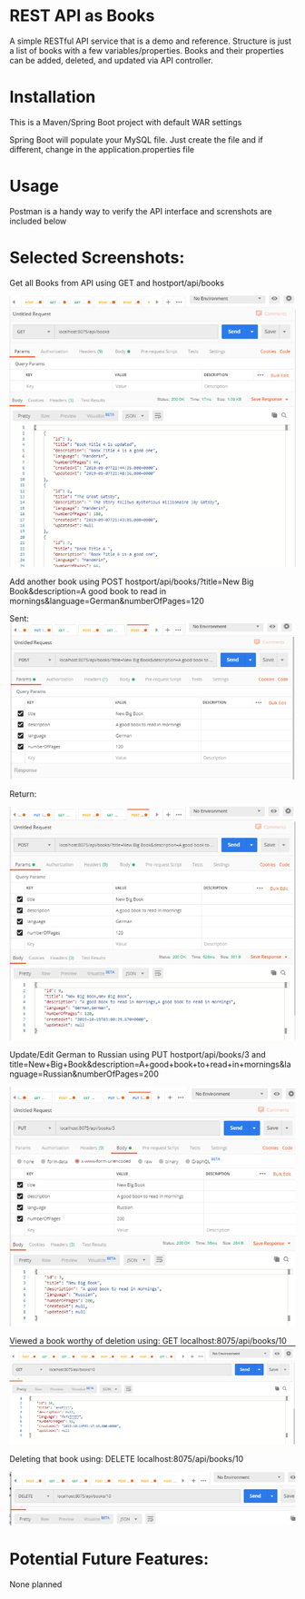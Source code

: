# REST API as Books

A simple RESTful API service that is a demo and reference.  Structure is just a list of books with a few variables/properties.  Books and their properties can be added, deleted, and updated via API controller.

# Installation
This is a Maven/Spring Boot project with default WAR settings

Spring Boot will populate your MySQL file.  Just create the file and if different, change in the application.properties file


[comment]: # (mvn spring-boot:run)


# Usage

Postman is a handy way to verify the API interface and screnshots are included below 

# Selected Screenshots:
Get all Books from API using GET and hostport/api/books

![Image](readmeimages/getAll.PNG "Get All Books")

Add another book using POST hostport/api/books/?title=New Big Book&description=A good book to read in mornings&language=German&numberOfPages=120

Sent:  
![Image](readmeimages/AddOne-send.PNG "Sent request to add") 


Return:

![Image](readmeimages/AddOne-return.PNG "Return from add") 

Update/Edit German to Russian using PUT hostport/api/books/3 and title=New+Big+Book&description=A+good+book+to+read+in+mornings&language=Russian&numberOfPages=200

![Image](readmeimages/EditOne.PNG "Edit One")  


Viewed a book worthy of deletion using: GET localhost:8075/api/books/10
![Image](readmeimages/ViewOne.PNG "View One") 

Deleting that book using: DELETE localhost:8075/api/books/10

![Image](readmeimages/DeleteOne.PNG "Delete One")


# Potential Future Features:
None planned







